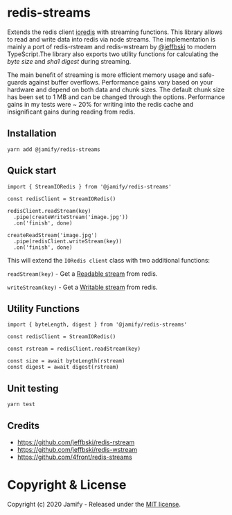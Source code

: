 # redis-streams

Extends the redis client [ioredis](https://github.com/luin/ioredis) with streaming functions.
This library allows to read and write data into redis via node streams. The implementation is
mainly a port of redis-rstream and redis-wstream by [@jeffbski](https://github.com/jeffbski)
to modern TypeScript.The library also exports two utility functions for calculating
the _byte size_ and _sha1 digest_ during streaming.

The main benefit of streaming is more efficient memory usage and safe-guards against buffer overflows.
Performance gains vary based on your hardware and depend on both data and chunk sizes. The default
chunk size has been set to 1 MB and can be changed through the options. Performance gains in my tests
were ~ 20% for writing into the redis cache and insignificant gains during reading from redis.

## Installation

```
yarn add @jamify/redis-streams
```

## Quick start

```
import { StreamIORedis } from '@jamify/redis-streams'

const redisClient = StreamIORedis()

redisClient.readStream(key)
  .pipe(createWriteStream('image.jpg'))
  .on('finish', done)

createReadStream('image.jpg')
  .pipe(redisClient.writeStream(key))
  .on('finish', done)

```

This will extend the `IORedis client` class with two additional functions:

`readStream(key)` - Get a [Readable stream](https://nodejs.org/api/stream.html#stream_class_stream_readable) from redis.

`writeStream(key)` - Get a [Writable stream](https://nodejs.org/api/stream.html#stream_class_stream_writable) from redis.

## Utility Functions

```
import { byteLength, digest } from '@jamify/redis-streams'

const redisClient = StreamIORedis()

const rstream = redisClient.readStream(key)

const size = await byteLength(rstream)
const digest = await digest(rstream)

```

## Unit testing

```
yarn test
```

## Credits

- https://github.com/jeffbski/redis-rstream
- https://github.com/jeffbski/redis-wstream
- https://github.com/4front/redis-streams

# Copyright & License

Copyright (c) 2020 Jamify - Released under the [MIT license](LICENSE).
